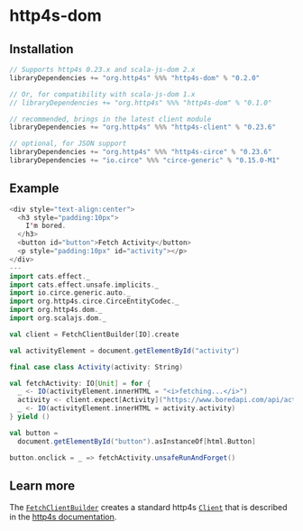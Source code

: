 # http4s-dom

## Installation

```scala
// Supports http4s 0.23.x and scala-js-dom 2.x
libraryDependencies += "org.http4s" %%% "http4s-dom" % "0.2.0"

// Or, for compatibility with scala-js-dom 1.x
// libraryDependencies += "org.http4s" %%% "http4s-dom" % "0.1.0"

// recommended, brings in the latest client module
libraryDependencies += "org.http4s" %%% "http4s-client" % "0.23.6"

// optional, for JSON support
libraryDependencies += "org.http4s" %%% "http4s-circe" % "0.23.6"
libraryDependencies += "io.circe" %%% "circe-generic" % "0.15.0-M1"
```

## Example

```scala mdoc:js
<div style="text-align:center">
  <h3 style="padding:10px">
    I'm bored.
  </h3>
  <button id="button">Fetch Activity</button>
  <p style="padding:10px" id="activity"></p>
</div>
---
import cats.effect._
import cats.effect.unsafe.implicits._
import io.circe.generic.auto._
import org.http4s.circe.CirceEntityCodec._
import org.http4s.dom._
import org.scalajs.dom._

val client = FetchClientBuilder[IO].create

val activityElement = document.getElementById("activity")

final case class Activity(activity: String)

val fetchActivity: IO[Unit] = for {
  _ <- IO(activityElement.innerHTML = "<i>fetching...</i>")
  activity <- client.expect[Activity]("https://www.boredapi.com/api/activity")
  _ <- IO(activityElement.innerHTML = activity.activity)
} yield ()

val button =
  document.getElementById("button").asInstanceOf[html.Button]

button.onclick = _ => fetchActivity.unsafeRunAndForget()
```

## Learn more

The [`FetchClientBuilder`](https://www.javadoc.io/doc/org.http4s/http4s-dom_sjs1_2.13/latest/org/http4s/dom/FetchClientBuilder.html) creates a standard http4s [`Client`](https://http4s.org/v0.23/api/org/http4s/client/client) that is described in the [http4s documentation](https://http4s.org/v0.23/client/).
